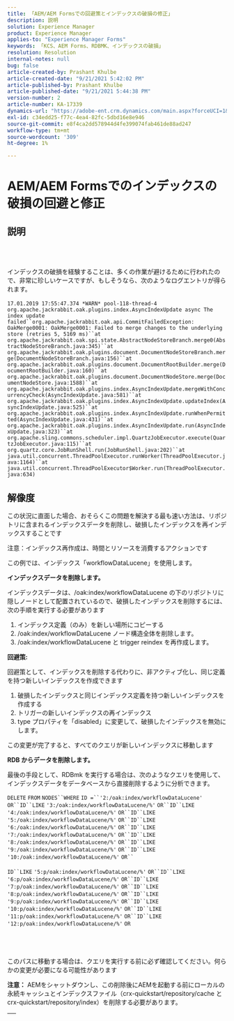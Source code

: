 ```yaml
---
title: 「AEM/AEM Formsでの回避策とインデックスの破損の修正」
description: 説明
solution: Experience Manager
product: Experience Manager
applies-to: "Experience Manager Forms"
keywords: 「KCS、AEM Forms、RDBMK、インデックスの破損」
resolution: Resolution
internal-notes: null
bug: false
article-created-by: Prashant Khulbe
article-created-date: "9/21/2021 5:42:02 PM"
article-published-by: Prashant Khulbe
article-published-date: "9/21/2021 5:44:38 PM"
version-number: 2
article-number: KA-17339
dynamics-url: "https://adobe-ent.crm.dynamics.com/main.aspx?forceUCI=1&pagetype=entityrecord&etn=knowledgearticle&id=13171039-031b-ec11-b6e6-000d3a34dd41"
exl-id: c34edd25-f77c-4ea4-82fc-5dbd16e8e946
source-git-commit: e8f4ca2dd578944d4fe399074fab461de88ad247
workflow-type: tm+mt
source-wordcount: '309'
ht-degree: 1%

---
```


# AEM/AEM Formsでのインデックスの破損の回避と修正

## 説明

<br><br><br>インデックスの破損を経験することは、多くの作業が避けるために行われたので、非常に珍しいケースですが、もしそうなら、次のようなログエントリが得られます。<br><br>`17.01.2019 17:55:47.374 *WARN* pool-118-thread-4 org.apache.jackrabbit.oak.plugins.index.AsyncIndexUpdate async The index update failed``org.apache.jackrabbit.oak.api.CommitFailedException: OakMerge0001: OakMerge0001: Failed to merge changes to the underlying store (retries 5, 5169 ms)``at org.apache.jackrabbit.oak.spi.state.AbstractNodeStoreBranch.merge0(AbstractNodeStoreBranch.java:345)``at org.apache.jackrabbit.oak.plugins.document.DocumentNodeStoreBranch.merge(DocumentNodeStoreBranch.java:156)``at org.apache.jackrabbit.oak.plugins.document.DocumentRootBuilder.merge(DocumentRootBuilder.java:160)``at org.apache.jackrabbit.oak.plugins.document.DocumentNodeStore.merge(DocumentNodeStore.java:1588)``at org.apache.jackrabbit.oak.plugins.index.AsyncIndexUpdate.mergeWithConcurrencyCheck(AsyncIndexUpdate.java:581)``at org.apache.jackrabbit.oak.plugins.index.AsyncIndexUpdate.updateIndex(AsyncIndexUpdate.java:525)``at org.apache.jackrabbit.oak.plugins.index.AsyncIndexUpdate.runWhenPermitted(AsyncIndexUpdate.java:431)``at org.apache.jackrabbit.oak.plugins.index.AsyncIndexUpdate.run(AsyncIndexUpdate.java:323)``at org.apache.sling.commons.scheduler.impl.QuartzJobExecutor.execute(QuartzJobExecutor.java:115)``at org.quartz.core.JobRunShell.run(JobRunShell.java:202)``at java.util.concurrent.ThreadPoolExecutor.runWorker(ThreadPoolExecutor.java:1164)``at java.util.concurrent.ThreadPoolExecutor$Worker.run(ThreadPoolExecutor.java:634)`

## 解像度


この状況に直面した場合、おそらくこの問題を解決する最も速い方法は、リポジトリに含まれるインデックスデータを削除し、破損したインデックスを再インデックスすることです

注意：インデックス再作成は、時間とリソースを消費するアクションです

この例では、インデックス「workflowDataLucene」を使用します。

<b>インデックスデータを削除します。 </b>

インデックスデータは、/oak:index/workflowDataLucene の下のリポジトリに隠しノードとして配置されているので、破損したインデックスを削除するには、次の手順を実行する必要があります

1. インデックス定義（のみ）を新しい場所にコピーする
2. /oak:index/workflowDataLucene ノード構造全体を削除します。
3. /oak:index/workflowDataLucene と trigger reindex を再作成します。


<b>回避策:</b>

回避策として、インデックスを削除する代わりに、非アクティブ化し、同じ定義を持つ新しいインデックスを作成できます

1. 破損したインデックスと同じインデックス定義を持つ新しいインデックスを作成する
2. トリガーの新しいインデックスの再インデックス
3. type プロパティを「disabled」に変更して、破損したインデックスを無効にします。


この変更が完了すると、すべてのクエリが新しいインデックスに移動します

<b>RDB からデータを削除します。</b>

最後の手段として、RDBmk を実行する場合は、次のようなクエリを使用して、インデックスデータをデータベースから直接削除するように分析できます。

`DELETE` `FROM` `NODES``WHERE`
`ID =``'2:/oak:index/workflowDataLucene'` `OR``ID``LIKE` `'3:/oak:index/workflowDataLucene/%'` `OR``ID``LIKE` `'4:/oak:index/workflowDataLucene/%'` `OR``ID``LIKE` `'5:/oak:index/workflowDataLucene/%'` `OR``ID``LIKE` `'6:/oak:index/workflowDataLucene/%'` `OR``ID``LIKE` `'7:/oak:index/workflowDataLucene/%'` `OR``ID``LIKE` `'8:/oak:index/workflowDataLucene/%'` `OR``ID``LIKE` `'9:/oak:index/workflowDataLucene/%'` `OR``ID``LIKE` `'10:/oak:index/workflowDataLucene/%'` `OR`` ` <br><br>`ID``LIKE` `'5:p/oak:index/workflowDataLucene/%'` `OR``ID``LIKE` `'6:p/oak:index/workflowDataLucene/%'` `OR``ID``LIKE` `'7:p/oak:index/workflowDataLucene/%'` `OR``ID``LIKE` `'8:p/oak:index/workflowDataLucene/%'` `OR``ID``LIKE` `'9:p/oak:index/workflowDataLucene/%'` `OR``ID``LIKE` `'10:p/oak:index/workflowDataLucene/%'` `OR``ID``LIKE` `'11:p/oak:index/workflowDataLucene/%'` `OR``ID``LIKE` `'12:p/oak:index/workflowDataLucene/%'` `OR`<br><br> <br><br><br>
このパスに移動する場合は、クエリを実行する前に必ず確認してください。何らかの変更が必要になる可能性があります

<b>注意：</b> AEMをシャットダウンし、この削除後にAEMを起動する前にローカルの永続キャッシュとインデックスファイル（crx-quickstart/repository/cache と crx-quickstart/repository/index）を削除する必要があります。


|   |
| --- |
